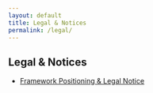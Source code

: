 ```yaml
---
layout: default
title: Legal & Notices
permalink: /legal/
---
```


## Legal & Notices

- <a href="{{ '/legal/positioning/' | relative_url }}">Framework Positioning & Legal Notice</a>

